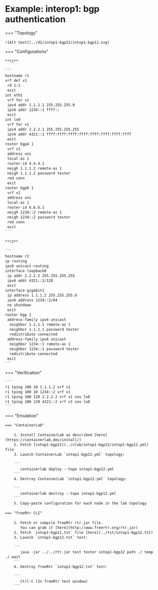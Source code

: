 # Example: interop1: bgp authentication

=== "Topology"

    ![Alt text](../d2/intop1-bgp12/intop1-bgp12.svg)

=== "Configurations"

    **r1**

    ```
    hostname r1
    vrf def v1
     rd 1:1
     exit
    int eth1
     vrf for v1
     ipv4 addr 1.1.1.1 255.255.255.0
     ipv6 addr 1234::1 ffff::
     exit
    int lo0
     vrf for v1
     ipv4 addr 2.2.2.1 255.255.255.255
     ipv6 addr 4321::1 ffff:ffff:ffff:ffff:ffff:ffff:ffff:ffff
     exit
    router bgp4 1
     vrf v1
     address uni
     local-as 1
     router-id 4.4.4.1
     neigh 1.1.1.2 remote-as 1
     neigh 1.1.1.2 password tester
     red conn
     exit
    router bgp6 1
     vrf v1
     address uni
     local-as 1
     router-id 6.6.6.1
     neigh 1234::2 remote-as 1
     neigh 1234::2 password tester
     red conn
     exit
    ```

    **r2**

    ```
    hostname r2
    ip routing
    ipv6 unicast-routing
    interface loopback0
     ip addr 2.2.2.2 255.255.255.255
     ipv6 addr 4321::2/128
     exit
    interface gigabit1
     ip address 1.1.1.2 255.255.255.0
     ipv6 address 1234::2/64
     no shutdown
     exit
    router bgp 1
     address-family ipv4 unicast
      neighbor 1.1.1.1 remote-as 1
      neighbor 1.1.1.1 password tester
      redistribute connected
     address-family ipv6 unicast
      neighbor 1234::1 remote-as 1
      neighbor 1234::1 password tester
      redistribute connected
     exit
    ```

=== "Verification"

    ```
    r1 tping 100 10 1.1.1.2 vrf v1
    r1 tping 100 10 1234::2 vrf v1
    r1 tping 100 120 2.2.2.2 vrf v1 sou lo0
    r1 tping 100 120 4321::2 vrf v1 sou lo0
    ```

=== "Emulation"

    === "ContainerLab"

        1. Install ContainerLab as described [here](https://containerlab.dev/install/)  
        2. Fetch [intop1-bgp12](../clab/intop1-bgp12/intop1-bgp12.yml) file  
        3. Launch ContainerLab `intop1-bgp12.yml` topology:  

        ```
           containerlab deploy --topo intop1-bgp12.yml  
        ```
        4. Destroy ContainerLab `intop1-bgp12.yml` topology:  

        ```
           containerlab destroy --topo intop1-bgp12.yml  
        ```
        5. Copy-paste configuration for each node in the lab topology

    === "freeRtr CLI"

        1. Fetch or compile freeRtr rtr.jar file.  
           You can grab it [here](http://www.freertr.org/rtr.jar)  
        2. Fetch `intop1-bgp12.tst` file [here](../tst/intop1-bgp12.tst)  
        3. Launch `intop1-bgp12.tst` test:  

        ```
           java -jar ../../rtr.jar test tester intop1-bgp12 path ./ temp ./ wait
        ```
        4. Destroy freeRtr `intop1-bgp12.tst` test:  

        ```
           Ctrl-C (In freeRtr test window)
        ```

